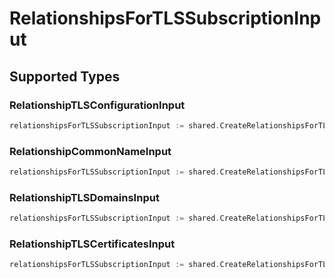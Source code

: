 # RelationshipsForTLSSubscriptionInput


## Supported Types

### RelationshipTLSConfigurationInput

```go
relationshipsForTLSSubscriptionInput := shared.CreateRelationshipsForTLSSubscriptionInputRelationshipTLSConfigurationInput(shared.RelationshipTLSConfigurationInput{/* values here */})
```

### RelationshipCommonNameInput

```go
relationshipsForTLSSubscriptionInput := shared.CreateRelationshipsForTLSSubscriptionInputRelationshipCommonNameInput(shared.RelationshipCommonNameInput{/* values here */})
```

### RelationshipTLSDomainsInput

```go
relationshipsForTLSSubscriptionInput := shared.CreateRelationshipsForTLSSubscriptionInputRelationshipTLSDomainsInput(shared.RelationshipTLSDomainsInput{/* values here */})
```

### RelationshipTLSCertificatesInput

```go
relationshipsForTLSSubscriptionInput := shared.CreateRelationshipsForTLSSubscriptionInputRelationshipTLSCertificatesInput(shared.RelationshipTLSCertificatesInput{/* values here */})
```


